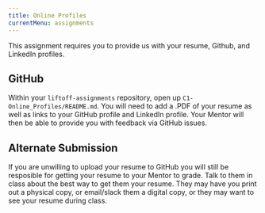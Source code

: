```yaml
---
title: Online Profiles
currentMenu: assignments
---
```


This assignment requires you to provide us with your resume, Github, and LinkedIn profiles.

## GitHub

Within your `liftoff-assignments` repository, open up `C1-Online_Profiles/README.md`. You will need to add a .PDF of your resume as well as links to your GitHub profile and LinkedIn profile. Your Mentor will then be able to provide you with feedback via GitHub issues.


## Alternate Submission

If you are unwilling to upload your resume to GitHub you will still be resposible for getting your resume to your Mentor to grade. Talk to them in class about the best way to get them your resume. They may have you print out a physical copy, or email/slack them a digital copy, or they may want to see your resume during class.
